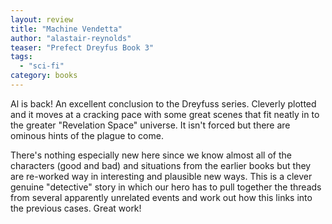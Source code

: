 ```yaml
---
layout: review
title: "Machine Vendetta"
author: "alastair-reynolds"
teaser: "Prefect Dreyfus Book 3"
tags:
  - "sci-fi"
category: books
---
```

Al is back! An excellent conclusion to the Dreyfuss series. Cleverly plotted and it moves
at a cracking pace with some great scenes that fit neatly in to the greater
"Revelation Space" universe. It isn't forced but there are ominous hints of the plague to
come.

There's nothing especially new here since we know almost all of the characters (good and
bad) and situations from the earlier books but they are re-worked way in interesting
and plausible new ways. This is a clever genuine "detective" story in which our hero
has to pull together the threads from several apparently unrelated events and
work out how this links into the previous cases. Great work!
